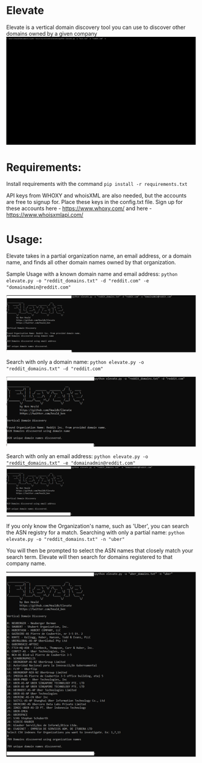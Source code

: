 # Elevate
Elevate is a vertical domain discovery tool you can use to discover other domains owned by a given company
![output](/images/elevate.gif)

# Requirements:

Install requirements with the command `pip install -r requirements.txt`

API keys from WHOXY and whoisXML are also needed, but the accounts are free to signup for.
Place these keys in the config.txt file.
Sign up for these accounts here - https://www.whoxy.com/ and here - https://www.whoisxmlapi.com/

# Usage:

Elevate takes in a partial organization name, an email address, or a domain name, and finds all other domain names owned by that organization.

Sample Usage with a known domain name and email address: 
`python elevate.py -o "reddit_domains.txt" -d "reddit.com" -e "domainadmin@reddit.com"`

![domain email output](/images/domain_email_image.PNG)

Search with only a domain name: 
`python elevate.py -o "reddit_domains.txt" -d "reddit.com"`

![domain output](/images/domain_image.PNG)

Search with only an email address: 
`python elevate.py -o "reddit_domains.txt" -e "domainadmin@reddit.com"`
![domain output](/images/email_image.PNG)

If you only know the Organization's name, such as 'Uber', you can search the ASN registry for a match.
Searching with only a partial name:
`python elevate.py -o "reddit_domains.txt" -n "uber"`

You will then be prompted to select the ASN names that closely match your search term. Elevate will then search for domains registered to that company name.

![domain output](/images/partial_image.PNG)

